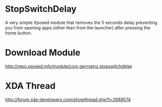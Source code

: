 StopSwitchDelay
===============
A very simple Xposed module that removes the 5 seconds delay preventing you from opening apps
(other than from the launcher) after pressing the home button.

Download Module
===============
http://repo.xposed.info/module/com.germainz.stopswitchdelay

XDA Thread
==========
http://forum.xda-developers.com/showthread.php?t=2688574